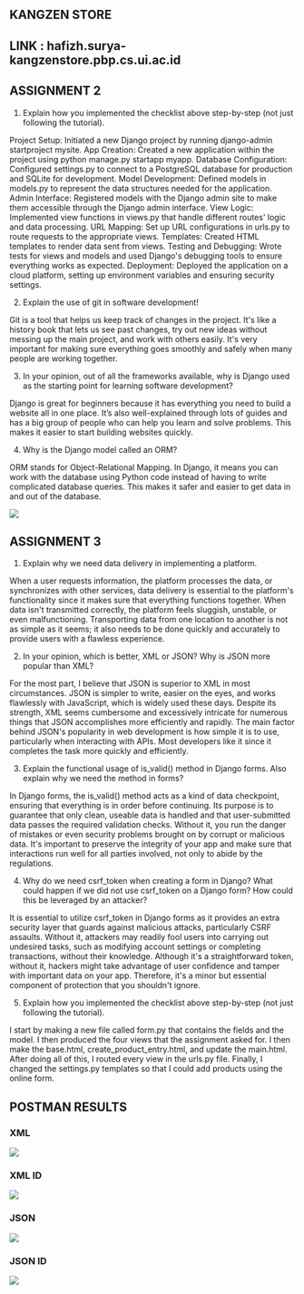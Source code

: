 ## KANGZEN STORE

## LINK : hafizh.surya-kangzenstore.pbp.cs.ui.ac.id


## ASSIGNMENT 2
1. Explain how you implemented the checklist above step-by-step (not just following the tutorial).

Project Setup: Initiated a new Django project by running django-admin startproject mysite.
App Creation: Created a new application within the project using python manage.py startapp myapp.
Database Configuration: Configured settings.py to connect to a PostgreSQL database for production and SQLite for development.
Model Development: Defined models in models.py to represent the data structures needed for the application.
Admin Interface: Registered models with the Django admin site to make them accessible through the Django admin interface.
View Logic: Implemented view functions in views.py that handle different routes' logic and data processing.
URL Mapping: Set up URL configurations in urls.py to route requests to the appropriate views.
Templates: Created HTML templates to render data sent from views.
Testing and Debugging: Wrote tests for views and models and used Django's debugging tools to ensure everything works as expected.
Deployment: Deployed the application on a cloud platform, setting up environment variables and ensuring security settings.

2. Explain the use of git in software development!

Git is a tool that helps us keep track of changes in the project. It's like a history book that lets us see past changes, try out new ideas without messing up the main project, and work with others easily. It's very important for making sure everything goes smoothly and safely when many people are working together.

3. In your opinion, out of all the frameworks available, why is Django used as the starting point for learning software development?

Django is great for beginners because it has everything you need to build a website all in one place. It’s also well-explained through lots of guides and has a big group of people who can help you learn and solve problems. This makes it easier to start building websites quickly.

4. Why is the Django model called an ORM?

ORM stands for Object-Relational Mapping. In Django, it means you can work with the database using Python code instead of having to write complicated database queries. This makes it safer and easier to get data in and out of the database.


![](bismillah.png)

## ASSIGNMENT 3

1. Explain why we need data delivery in implementing a platform.

When a user requests information, the platform processes the data, or synchronizes with other services, data delivery is essential to the platform's functionality since it makes sure that everything functions together. When data isn't transmitted correctly, the platform feels sluggish, unstable, or even malfunctioning. Transporting data from one location to another is not as simple as it seems; it also needs to be done quickly and accurately to provide users with a flawless experience.

2. In your opinion, which is better, XML or JSON? Why is JSON more popular than XML?

For the most part, I believe that JSON is superior to XML in most circumstances. JSON is simpler to write, easier on the eyes, and works flawlessly with JavaScript, which is widely used these days. Despite its strength, XML seems cumbersome and excessively intricate for numerous things that JSON accomplishes more efficiently and rapidly. The main factor behind JSON's popularity in web development is how simple it is to use, particularly when interacting with APIs. Most developers like it since it completes the task more quickly and efficiently.

3. Explain the functional usage of is_valid() method in Django forms. Also explain why we need the method in forms?

In Django forms, the is_valid() method acts as a kind of data checkpoint, ensuring that everything is in order before continuing. Its purpose is to guarantee that only clean, useable data is handled and that user-submitted data passes the required validation checks. Without it, you run the danger of mistakes or even security problems brought on by corrupt or malicious data. It's important to preserve the integrity of your app and make sure that interactions run well for all parties involved, not only to abide by the regulations.

4. Why do we need csrf_token when creating a form in Django? What could happen if we did not use csrf_token on a Django form? How could this be leveraged by an attacker?

It is essential to utilize csrf_token in Django forms as it provides an extra security layer that guards against malicious attacks, particularly CSRF assaults. Without it, attackers may readily fool users into carrying out undesired tasks, such as modifying account settings or completing transactions, without their knowledge. Although it's a straightforward token, without it, hackers might take advantage of user confidence and tamper with important data on your app. Therefore, it's a minor but essential component of protection that you shouldn't ignore.


5. Explain how you implemented the checklist above step-by-step (not just following the tutorial).

I start by making a new file called form.py that contains the fields and the model. I then produced the four views that the assignment asked for. I then make the base.html, create_product_entry.html, and update the main.html. After doing all of this, I routed every view in the urls.py file. Finally, I changed the settings.py templates so that I could add products using the online form.


## POSTMAN RESULTS


### XML

![](assignment3_2.png)

### XML ID

![](assignment3_4.png)

### JSON

![](assignment3_1.png)


### JSON ID

![](assignment3_3.png)